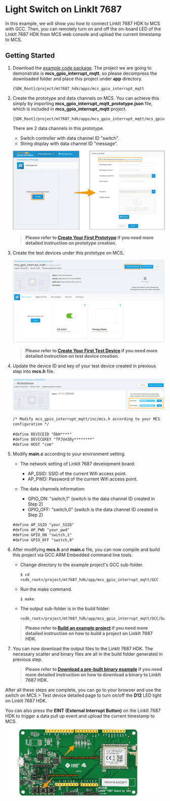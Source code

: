 # Light Switch on LinkIt 7687

In this example, we will show you how to connect LinkIt 7687 HDK to MCS with GCC. Then, you can remotely turn on and off the on-board LED of the LinkIt 7687 HDK from MCS web console and upload the current timestamp to MCS.

## Getting Started
1. Download the [example code package](https://github.com/Mediatek-Cloud/mcs.c-examples/archive/master.zip). The project we are going to demonstrate is **mcs\_gpio\_interrupt\_mqtt**, so please decompress the downloaded folder and place this project under **app** directory. 

	```
	{SDK_Root}/project/mt7687_hdk/apps/mcs_gpio_interrupt_mqtt
	```

2. Create the prototype and data channels on MCS. You can achieve this simply by importing **mcs\_gpio\_interrupt\_mqtt\_prototype.json** file, which is included in **mcs\_gpio\_interrupt\_mqtt** project.

	```
	{SDK_Root}/project/mt7687_hdk/apps/mcs_gpio_interrupt_mqtt/mcs_gpio_interrupt_mqtt_prototype.json
	```
	There are 2 data channels in this prototype.

	* Switch controller with data channel ID "switch".
	* String display with data channel ID "message".
	
	![](../images/7687/img_7687_create_prod.png)
	> **Please refer to [Create Your First Prototype](https://mcs.mediatek.com/resources/latest/tutorial/getting_started#create-your-first-prototype) if you need more detailed instruction on prototype creation.**
	
3. Create the test devices under this prototype on MCS.

	![](../images/7687/img_7687_create_device.png)
	> **Please refer to [Create Your First Test Device](https://mcs.mediatek.com/resources/latest/tutorial/getting_started#create-your-first-test-device) if you need more detailed instruction on test device creation.**
	
4. Update the device ID and key of your test device created in previous step into **mcs.h** file.

	![](../images/7687/img_7687_device_id_key.png)
	
	```
	/* Modify mcs_gpio_interrupt_mqtt/inc/mcs.h according to your MCS configuration */ 
	
 	#define DEVICEID "DbH****"
 	#define DEVICEKEY "TPJVm3Dy********"
 	#define HOST "com"
	```
	
5. Modify **main.c** according to your environment setting.

	* The network setting of LinkIt 7687 development board:
		* AP_SSID: SSID of the current Wifi access point.
		* AP_PWD: Password of the current Wifi access point.

	* The data channels information:
		* GPIO_ON: "switch,1" (switch is the data channel ID created in Step 2)
		* GPIO_OFF: "switch,0" (switch is the data channel ID created in Step 2)

	```
	#define AP_SSID "your_SSID"  
	#define AP_PWD "your_pwd"
	#define GPIO_ON "switch,1"
	#define GPIO_OFF "switch,0"
	```
	
6. After modifying **mcs.h** and **main.c** file, you can now compile and build this project via GCC ARM Embedded command line tools. 

	* Change directory to the example project's GCC sub-folder.
		
		```
		$ cd <sdk_root>/project/mt7687_hdk/app/mcs_gpio_interrupt_mqtt/GCC
		```
	* Run the make command.
		
		```
		$ make
		```
	* The output sub-folder is in the build folder:
		
		```
		<sdk_root>/project/mt7687_hdk/app/mcs_gpio_interrupt_mqtt/GCC/build  
		```
		
	> **Please refer to [Build an example project](https://docs.labs.mediatek.com/resource/mt7687-mt7697/en/get-started-linkit-7687-hdk/gcc-arm-embedded-command-line-tools-free/build-an-example-project) if you need more detailed instruction on how to build a project on LinkIt 7687 HDK.**
	
7. You can now download the output files to the LinkIt 7687 HDK. The necessary scatter and binary files are all in the build folder generated in previous step.

	> **Please refer to [Download a pre-built binary example](https://docs.labs.mediatek.com/resource/mt7687-mt7697/en/get-started-linkit-7687-hdk/gcc-arm-embedded-command-line-tools-free/download-a-pre-built-binary-example) if you need more detailed instruction on how to download a binary to LinkIt 7687 HDK.**

After all these steps are complete, you can go to your browser and use the switch on MCS > Test device detailed page to turn on/off the **D12** LED light on LinkIt 7687 HDK. 

You can also press the **EINT (External Interrupt Button)** on the LinkIt 7687 HDK to trigger a data pull up event and upload the current timestamp to MCS.

![](../images/7687/img_7687_hdk.png)
